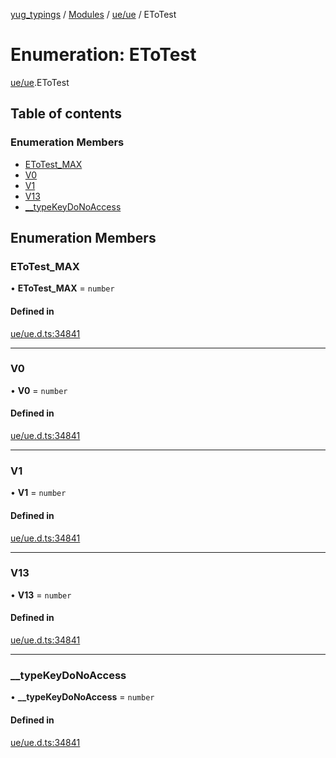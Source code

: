 [yug_typings](../README.md) / [Modules](../modules.md) / [ue/ue](../modules/ue_ue.md) / EToTest

# Enumeration: EToTest

[ue/ue](../modules/ue_ue.md).EToTest

## Table of contents

### Enumeration Members

- [EToTest\_MAX](ue_ue.EToTest.md#etotest_max)
- [V0](ue_ue.EToTest.md#v0)
- [V1](ue_ue.EToTest.md#v1)
- [V13](ue_ue.EToTest.md#v13)
- [\_\_typeKeyDoNoAccess](ue_ue.EToTest.md#__typekeydonoaccess)

## Enumeration Members

### EToTest\_MAX

• **EToTest\_MAX** = `number`

#### Defined in

[ue/ue.d.ts:34841](https://github.com/YugMetaverse/yug_typings/blob/25cad34/ue/ue.d.ts#L34841)

___

### V0

• **V0** = `number`

#### Defined in

[ue/ue.d.ts:34841](https://github.com/YugMetaverse/yug_typings/blob/25cad34/ue/ue.d.ts#L34841)

___

### V1

• **V1** = `number`

#### Defined in

[ue/ue.d.ts:34841](https://github.com/YugMetaverse/yug_typings/blob/25cad34/ue/ue.d.ts#L34841)

___

### V13

• **V13** = `number`

#### Defined in

[ue/ue.d.ts:34841](https://github.com/YugMetaverse/yug_typings/blob/25cad34/ue/ue.d.ts#L34841)

___

### \_\_typeKeyDoNoAccess

• **\_\_typeKeyDoNoAccess** = `number`

#### Defined in

[ue/ue.d.ts:34841](https://github.com/YugMetaverse/yug_typings/blob/25cad34/ue/ue.d.ts#L34841)
